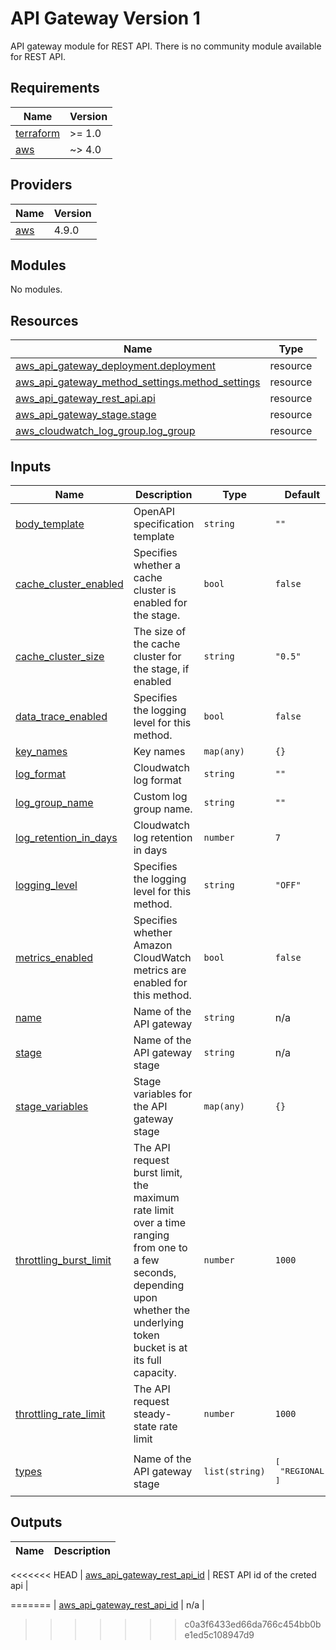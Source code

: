 # API Gateway Version 1

API gateway module for REST API. There is no community module available for REST API.

<!-- BEGIN_TF_DOCS -->
## Requirements

| Name | Version |
|------|---------|
| <a name="requirement_terraform"></a> [terraform](#requirement\_terraform) | >= 1.0 |
| <a name="requirement_aws"></a> [aws](#requirement\_aws) | ~> 4.0 |

## Providers

| Name | Version |
|------|---------|
| <a name="provider_aws"></a> [aws](#provider\_aws) | 4.9.0 |

## Modules

No modules.

## Resources

| Name | Type |
|------|------|
| [aws_api_gateway_deployment.deployment](https://registry.terraform.io/providers/hashicorp/aws/latest/docs/resources/api_gateway_deployment) | resource |
| [aws_api_gateway_method_settings.method_settings](https://registry.terraform.io/providers/hashicorp/aws/latest/docs/resources/api_gateway_method_settings) | resource |
| [aws_api_gateway_rest_api.api](https://registry.terraform.io/providers/hashicorp/aws/latest/docs/resources/api_gateway_rest_api) | resource |
| [aws_api_gateway_stage.stage](https://registry.terraform.io/providers/hashicorp/aws/latest/docs/resources/api_gateway_stage) | resource |
| [aws_cloudwatch_log_group.log_group](https://registry.terraform.io/providers/hashicorp/aws/latest/docs/resources/cloudwatch_log_group) | resource |

## Inputs

| Name | Description | Type | Default | Required |
|------|-------------|------|---------|:--------:|
| <a name="input_body_template"></a> [body\_template](#input\_body\_template) | OpenAPI specification template | `string` | `""` | no |
| <a name="input_cache_cluster_enabled"></a> [cache\_cluster\_enabled](#input\_cache\_cluster\_enabled) | Specifies whether a cache cluster is enabled for the stage. | `bool` | `false` | no |
| <a name="input_cache_cluster_size"></a> [cache\_cluster\_size](#input\_cache\_cluster\_size) | The size of the cache cluster for the stage, if enabled | `string` | `"0.5"` | no |
| <a name="input_data_trace_enabled"></a> [data\_trace\_enabled](#input\_data\_trace\_enabled) | Specifies the logging level for this method. | `bool` | `false` | no |
| <a name="input_key_names"></a> [key\_names](#input\_key\_names) | Key names | `map(any)` | `{}` | no |
| <a name="input_log_format"></a> [log\_format](#input\_log\_format) | Cloudwatch log format | `string` | `""` | no |
| <a name="input_log_group_name"></a> [log\_group\_name](#input\_log\_group\_name) | Custom log group name. | `string` | `""` | no |
| <a name="input_log_retention_in_days"></a> [log\_retention\_in\_days](#input\_log\_retention\_in\_days) | Cloudwatch log retention in days | `number` | `7` | no |
| <a name="input_logging_level"></a> [logging\_level](#input\_logging\_level) | Specifies the logging level for this method. | `string` | `"OFF"` | no |
| <a name="input_metrics_enabled"></a> [metrics\_enabled](#input\_metrics\_enabled) | Specifies whether Amazon CloudWatch metrics are enabled for this method. | `bool` | `false` | no |
| <a name="input_name"></a> [name](#input\_name) | Name of the API gateway | `string` | n/a | yes |
| <a name="input_stage"></a> [stage](#input\_stage) | Name of the API gateway stage | `string` | n/a | yes |
| <a name="input_stage_variables"></a> [stage\_variables](#input\_stage\_variables) | Stage variables for the API gateway stage | `map(any)` | `{}` | no |
| <a name="input_throttling_burst_limit"></a> [throttling\_burst\_limit](#input\_throttling\_burst\_limit) | The API request burst limit, the maximum rate limit over a time ranging from one to a few seconds, depending upon whether the underlying token bucket is at its full capacity. | `number` | `1000` | no |
| <a name="input_throttling_rate_limit"></a> [throttling\_rate\_limit](#input\_throttling\_rate\_limit) | The API request steady-state rate limit | `number` | `1000` | no |
| <a name="input_types"></a> [types](#input\_types) | Name of the API gateway stage | `list(string)` | <pre>[<br>  "REGIONAL"<br>]</pre> | no |

## Outputs

| Name | Description |
|------|-------------|
<<<<<<< HEAD
| <a name="output_aws_api_gateway_rest_api_id"></a> [aws\_api\_gateway\_rest\_api\_id](#output\_aws\_api\_gateway\_rest\_api\_id) | REST API id of the creted api |
<!-- END_TF_DOCS -->
=======
| <a name="output_aws_api_gateway_rest_api_id"></a> [aws\_api\_gateway\_rest\_api\_id](#output\_aws\_api\_gateway\_rest\_api\_id) | n/a |
<!-- END_TF_DOCS -->
>>>>>>> c0a3f6433ed66da766c454bb0be1ed5c108947d9
